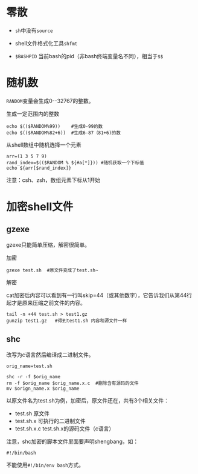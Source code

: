 

# 零散

- `sh`中没有`source`

- shell文件格式化工具`shfmt`

- `$BASHPID`  当前bash的pid（非bash终端变量名不同），相当于`$$`



# 随机数

`RANDOM`变量会生成0--32767的整数。

生成一定范围内的整数

```shell
echo $(($RANDOM%99))    #生成0-99的数
echo $(($RANDOM%82+6))  #生成6-87（81+6)的数
```

从shell数组中随机选择一个元素

```shell
arr=(1 3 5 7 9)
rand_index=$(($RANDOM % ${#a[*]})) #随机获取一个下标值
echo ${arr[$rand_index]}
```

注意：csh、zsh，数组元素下标从1开始



# 加密shell文件

## gzexe

gzexe只能简单压缩，解密很简单。

加密

```shell
gzexe test.sh  #原文件变成了test.sh~
```

解密

cat加密后内容可以看到有一行叫skip=44（或其他数字），它告诉我们从第44行起才是原来压缩之前文件的内容。

```shell
tail -n +44 test.sh > test1.gz
gunzip test1.gz   #得到test1.sh 内容和源文件一样
```



## shc

改写为c语言然后编译成二进制文件。

```shell
orig_name=test.sh

shc -r -f $orig_name
rm -f $orig_name $orig_name.x.c  #删除含有源码的文件
mv $orign_name.x $orig_name
```

以原文件名为test.sh为例，加密后，原文件还在，共有3个相关文件：

- test.sh  原文件
- test.sh.x  可执行的二进制文件
- test.sh.x.c  test.sh.x的源码文件（c语言）

注意，shc加密的脚本文件里面要声明shengbang，如：

```shell
#!/bin/bash
```

不能使用`#!/bin/env bash`方式。
